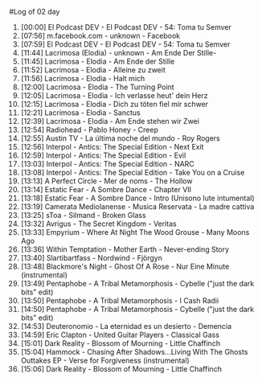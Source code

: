 #Log of 02 day

1. [00:00] El Podcast DEV - El Podcast DEV - 54: Toma tu Semver
1. [07:56] m.facebook.com - unknown - Facebook
1. [07:59] El Podcast DEV - El Podcast DEV - 54: Toma tu Semver
1. [11:44] Lacrimosa (Elodia) - unknown - Am Ende Der Stille-
1. [11:45] Lacrimosa - Elodia - Am Ende der Stille
1. [11:52] Lacrimosa - Elodia - Alleine zu zweit
1. [11:56] Lacrimosa - Elodia - Halt mich
1. [12:00] Lacrimosa - Elodia - The Turning Point
1. [12:05] Lacrimosa - Elodia - Ich verlasse heut' dein Herz
1. [12:15] Lacrimosa - Elodia - Dich zu töten fiel mir schwer
1. [12:21] Lacrimosa - Elodia - Sanctus
1. [12:39] Lacrimosa - Elodia - Am Ende stehen wir Zwei
1. [12:54] Radiohead - Pablo Honey - Creep
1. [12:55] Austin TV - La última noche del mundo - Roy Rogers
1. [12:56] Interpol - Antics: The Special Edition - Next Exit
1. [12:59] Interpol - Antics: The Special Edition - Evil
1. [13:03] Interpol - Antics: The Special Edition - NARC
1. [13:08] Interpol - Antics: The Special Edition - Take You on a Cruise
1. [13:13] A Perfect Circle - Mer de noms - The Hollow
1. [13:14] Estatic Fear - A Sombre Dance - Chapter VII
1. [13:18] Estatic Fear - A Sombre Dance - Intro (Unisono lute intumental)
1. [13:19] Camerata Mediolanense - Musica Reservata - La madre cattiva
1. [13:25] sToa - Silmand - Broken Glass
1. [13:32] Avrigus - The Secret Kingdom - Veritas
1. [13:33] Empyrium - Where At Night The Wood Grouse - Many Moons Ago
1. [13:36] Within Temptation - Mother Earth - Never-ending Story
1. [13:40] Slartibartfass - Nordwind - Fjörgyn
1. [13:48] Blackmore's Night - Ghost Of A Rose - Nur Eine Minute (instrumental)
1. [13:49] Pentaphobe - A Tribal Metamorphosis - Cybelle ("just the dark bits" edit)
1. [13:50] Pentaphobe - A Tribal Metamorphosis - I Cash Radii
1. [14:50] Pentaphobe - A Tribal Metamorphosis - Cybelle ("just the dark bits" edit)
1. [14:53] Deuteronomio - La eternidad es un desierto - Demencia
1. [14:59] Eric Clapton - United Guitar Players - Classical Gass
1. [15:01] Dark Reality - Blossom of Mourning - Little Chaffinch
1. [15:04] Hammock - Chasing After Shadows...Living With The Ghosts Outtakes EP - Verse for Forgiveness (instrumental)
1. [15:06] Dark Reality - Blossom of Mourning - Little Chaffinch
